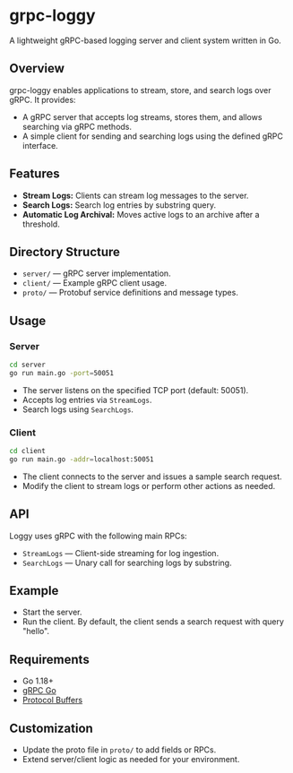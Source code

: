 # grpc-loggy

A lightweight gRPC-based logging server and client system written in Go.

## Overview

grpc-loggy enables applications to stream, store, and search logs over gRPC. It provides:

- A gRPC server that accepts log streams, stores them, and allows searching via gRPC methods.
- A simple client for sending and searching logs using the defined gRPC interface.

## Features

- **Stream Logs:** Clients can stream log messages to the server.
- **Search Logs:** Search log entries by substring query.
- **Automatic Log Archival:** Moves active logs to an archive after a threshold.

## Directory Structure

- `server/` &mdash; gRPC server implementation.
- `client/` &mdash; Example gRPC client usage.
- `proto/` &mdash; Protobuf service definitions and message types.

## Usage

### Server

```sh
cd server
go run main.go -port=50051
```

- The server listens on the specified TCP port (default: 50051).
- Accepts log entries via `StreamLogs`.
- Search logs using `SearchLogs`.

### Client

```sh
cd client
go run main.go -addr=localhost:50051
```

- The client connects to the server and issues a sample search request.
- Modify the client to stream logs or perform other actions as needed.

## API

Loggy uses gRPC with the following main RPCs:

- `StreamLogs` &mdash; Client-side streaming for log ingestion.
- `SearchLogs` &mdash; Unary call for searching logs by substring.

## Example

- Start the server.
- Run the client. By default, the client sends a search request with query "hello".

## Requirements

- Go 1.18+
- [gRPC Go](https://github.com/grpc/grpc-go)
- [Protocol Buffers](https://developers.google.com/protocol-buffers)

## Customization

- Update the proto file in `proto/` to add fields or RPCs.
- Extend server/client logic as needed for your environment.
